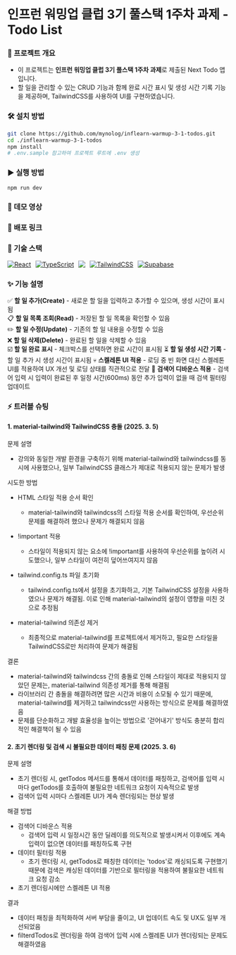 # 인프런 워밍업 클럽 3기 풀스택 1주차 과제 - Todo List

### 📌 프로젝트 개요

- 이 프로젝트는 **인프런 워밍업 클럽 3기 풀스택 1주차 과제**로 제출된 Next Todo 앱입니다.
- 할 일을 관리할 수 있는 CRUD 기능과 함께 완료 시간 표시 및 생성 시간 기록 기능을 제공하며, TailwindCSS를 사용하여 UI를 구현하였습니다.

### 🛠️ 설치 방법

```bash
git clone https://github.com/mynolog/inflearn-warmup-3-1-todos.git
cd ./inflearn-warmup-3-1-todos
npm install
# .env.sample 참고하여 프로젝트 루트에 .env 생성
```

### ▶️ 실행 방법

```bash
npm run dev
```

### 🎥 데모 영상

### 🚀 배포 링크

### 🧳 기술 스택

<p style="display: flex; gap: 10px;">
  <a href="https://nextjs.org/">
    <img src="https://skillicons.dev/icons?i=nextjs" alt="React" />
  </a>
  <a href="https://www.typescriptlang.org/">
    <img src="https://skillicons.dev/icons?i=ts" alt="TypeScript" />
  </a>
  <a href="https://tanstack.com/query/v5/docs/framework/react/overview">
  <img
      src="https://go-skill-icons.vercel.app/api/icons?i=reactquery"
    />
  </a>
  <a href="https://tailwindcss.com/">
    <img src="https://skillicons.dev/icons?i=tailwind" alt="TailwindCSS" />
  </a>
  <a href="https://supabase.com/">
    <img src="https://skillicons.dev/icons?i=supabase" alt="Supabase" />
  </a>
</p>

### ✨ 기능 설명

✅ **할 일 추가(Create)** - 새로운 할 일을 입력하고 추가할 수 있으며, 생성 시간이 표시됨  
📋 **할 일 목록 조회(Read)** - 저장된 할 일 목록을 확인할 수 있음  
✏️ **할 일 수정(Update)** - 기존의 할 일 내용을 수정할 수 있음  
❌ **할 일 삭제(Delete)** - 완료된 할 일을 삭제할 수 있음  
☑️ **할 일 완료 표시** - 체크박스를 선택하면 완료 시간이 표시됨
⏳ **할 일 생성 시간 기록** - 할 일 추가 시 생성 시간이 표시됨
💀 **스켈레톤 UI 적용** - 로딩 중 빈 화면 대신 스켈레톤 UI를 적용하여 UX 개선 및 로딩 상태를 직관적으로 전달
🧠 **검색어 디바운스 적용** - 검색어 입력 시 입력이 완료된 후 일정 시간(600ms) 동안 추가 입력이 없을 때 검색 필터링 업데이트

### ⚡ 트러블 슈팅

#### 1. material-tailwind와 TailwindCSS 충돌 (2025. 3. 5)

문제 설명

- 강의와 동일한 개발 환경을 구축하기 위해 material-tailwind와 tailwindcss를 동시에 사용했으나, 일부 TailwindCSS 클래스가 제대로 적용되지 않는 문제가 발생

시도한 방법

- HTML 스타일 적용 순서 확인
  - material-tailwind와 tailwindcss의 스타일 적용 순서를 확인하여, 우선순위 문제를 해결하려 했으나 문제가 해결되지 않음
- !important 적용

  - 스타일이 적용되지 않는 요소에 !important를 사용하여 우선순위를 높이려 시도했으나, 일부 스타일이 여전히 덮어쓰여지지 않음

- tailwind.config.ts 파일 초기화

  - tailwind.config.ts에서 설정을 초기화하고, 기본 TailwindCSS 설정을 사용하였으나 문제가 해결됨. 이로 인해 material-tailwind의 설정이 영향을 미친 것으로 추정됨

- material-tailwind 의존성 제거

  - 최종적으로 material-tailwind를 프로젝트에서 제거하고, 필요한 스타일을 TailwindCSS로만 처리하여 문제가 해결됨

결론

- material-tailwind와 tailwindcss 간의 충돌로 인해 스타일이 제대로 적용되지 않았던 문제는, material-tailwind 의존성 제거를 통해 해결됨
- 라이브러리 간 충돌을 해결하려면 많은 시간과 비용이 소모될 수 있기 때문에, material-tailwind를 제거하고 tailwindcss만 사용하는 방식으로 문제를 해결하였음
- 문제를 단순화하고 개발 효율성을 높이는 방법으로 '걷어내기' 방식도 충분히 합리적인 해결책이 될 수 있음

#### 2. 초기 렌더링 및 검색 시 불필요한 데이터 패칭 문제 (2025. 3. 6)

문제 설명

- 초기 렌더링 시, getTodos 메서드를 통해서 데이터를 패칭하고, 검색어를 입력 시마다 getTodos를 호출하여 불필요한 네트워크 요청이 지속적으로 발생
- 검색어 입력 시마다 스켈레톤 UI가 계속 렌더링되는 현상 발생

해결 방법

- 검색어 디바운스 적용
  - 검색어 입력 시 일정시간 동안 딜레이를 의도적으로 발생시켜서 이후에도 계속 입력이 없으면 데이터를 패칭하도록 구현
- 데이터 필터링 적용
  - 초기 렌더링 시, getTodos로 패칭한 데이터는 'todos'로 캐싱되도록 구현했기 때문에 검색은 캐싱된 데이터를 기반으로 필터링을 적용하여 불필요한 네트워크 요청 감소
- 초기 렌더링시에만 스켈레톤 UI 적용

결과

- 데이터 패칭을 최적화하여 서버 부담을 줄이고, UI 업데이트 속도 및 UX도 일부 개선되었음
- filterdTodos로 렌더링을 하여 검색어 입력 시에 스켈레톤 UI가 렌더링되는 문제도 해결하였음
